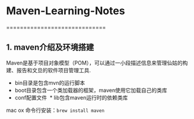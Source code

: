 # Maven-Learning-Notes
=============================
## 1. maven介绍及环境搭建
Maven是基于项目对象模型（POM），可以通过一小段描述信息来管理仙姑的构建、报告和文旦的软件项目管理工具.
  * bin目录是包含mvn的运行脚本
  * boot目录包含一个类加载器的框架，maven使用它加载自己的类库
  * conf配置文件
  * lib包含maven运行时的依赖类库
  
mac ox 命令行安装：`brew install maven`
